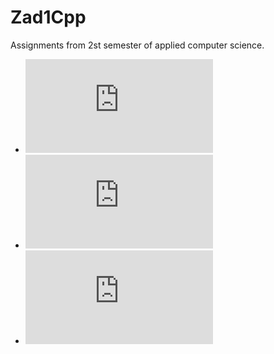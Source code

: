 # Zad1Cpp
Assignments from 2st semester of applied computer science.

- ![Task set I](https://github.com/Clwmm/CppStudy/blob/master/Task1_2023.pdf)
- ![Task set II](https://github.com/Clwmm/CppStudy/blob/master/Task2_2023.pdf)
- ![Task set III](https://github.com/Clwmm/CppStudy/blob/master/Task3_2023.pdf)
